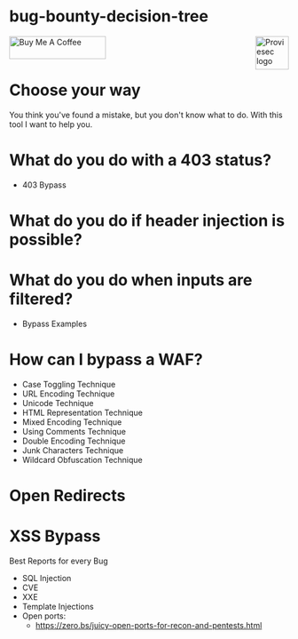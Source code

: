 # bug-bounty-decision-tree

<a href="https://proviesec.org/">
    <img src="https://avatars.githubusercontent.com/u/92156402?s=400&u=7fe0dbb9085a37818ee8c2b061432a9a69cbff42&v=4" alt="Proviesec logo" title="Proviesec" align="right" height="60" />
</a>
<a href="https://www.buymeacoffee.com/proviesec" target="_blank"><img src="https://cdn.buymeacoffee.com/buttons/default-orange.png" alt="Buy Me A Coffee" height="41" width="174"></a>


# Choose your way 

You think you've found a mistake, but you don't know what to do. With this tool I want to help you. 

# What do you do with a 403 status? 
- 403 Bypass

# What do you do if header injection is possible? 

# What do you do when inputs are filtered? 
- Bypass Examples

# How can I bypass a WAF?
- Case Toggling Technique
- URL Encoding Technique
- Unicode Technique
- HTML Representation Technique
- Mixed Encoding Technique
- Using Comments Technique
- Double Encoding Technique
- Junk Characters Technique
- Wildcard Obfuscation Technique


# Open Redirects 

# XSS Bypass


Best Reports for every Bug

- SQL Injection
- CVE
- XXE
- Template Injections
- Open ports: 
   - https://zero.bs/juicy-open-ports-for-recon-and-pentests.html
